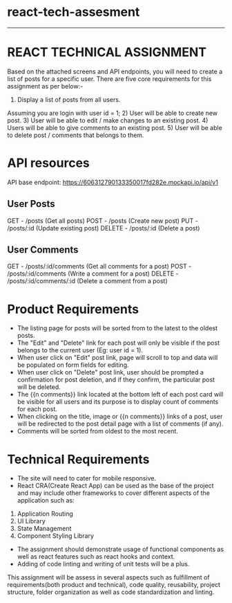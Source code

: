 # react-tech-assesment

---------------------------
REACT TECHNICAL ASSIGNMENT
=

Based on the attached screens and API endpoints, you will need to create a list of posts for a specific user. There are five core requirements for this assignment as per below:-

1) Display a list of posts from all users.

Assuming you are login with user id = 1;
2) User will be able to create new post.
3) User will be able to edit / make changes to an existing post.
4) Users will be able to give comments to an existing post.
5) User will be able to delete post / comments that belongs to them.

API resources
=

API base endpoint: https://606312790133350017fd282e.mockapi.io/api/v1

User Posts
-
GET    - /posts  (Get all posts)
POST   - /posts  (Create new post)
PUT    - /posts/:id (Update existing post)
DELETE - /posts/:id (Delete a post)

User Comments
-

GET    - /posts/:id/comments  (Get all comments for a post)
POST   - /posts/:id/comments  (Write a comment for a post)
DELETE - /posts/:id/comments/:id (Delete a comment from a post)



Product Requirements
=

- The listing page for posts will be sorted from to the latest to the oldest posts.
- The "Edit" and "Delete" link for each post will only be visible if the post belongs to the current user (Eg: user id = 1).
- When user click on "Edit" post link, page will scroll to top and data will be populated on form fields for editing.
- When user click on "Delete" post link, user should be prompted a confirmation for post deletion, and if they confirm, the particular post will be deleted.
- The {{n comments}} link located at the bottom left of each post card will be visible for all users and its purpose is to display count of comments for each post.
- When clicking on the title, image or {{n comments}} links of a post, user will be redirected to the post detail page with a list of comments (if any).
- Comments will be sorted from oldest to the most recent.

Technical Requirements
=

- The site will need to cater for mobile responsive.
- React CRA(Create React App) can be used as the base of the project and may include other frameworks to cover different aspects of the application such as:

1) Application Routing
2) UI Library
3) State Management
4) Component Styling Library

- The assignment should demonstrate usage of functional components as well as react features such as react hooks and context.
- Adding of code linting and writing of unit tests will be a plus.

This assignment will be assess in several aspects such as fulfillment of requirements(both product and technical), code quality, reusability, project structure, folder organization as well as code standardization and linting.
